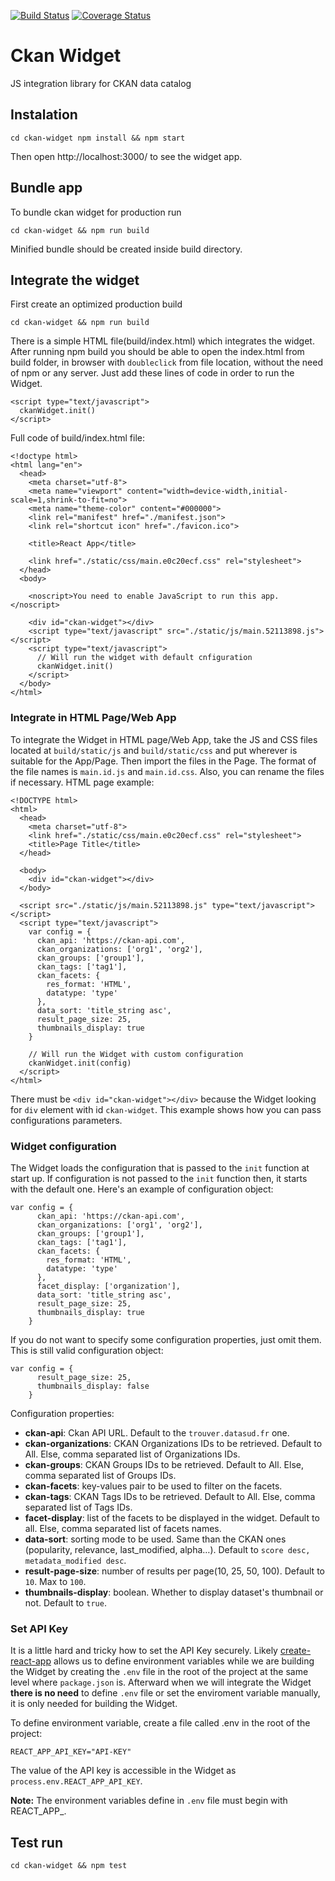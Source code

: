 [![Build Status](https://travis-ci.org/keitaroinc/ckan-widget.svg?branch=master)](https://travis-ci.org/keitaroinc/ckan-widget)
[![Coverage Status](https://coveralls.io/repos/github/keitaroinc/ckan-widget/badge.svg?branch=master)](https://coveralls.io/github/keitaroinc/ckan-widget?branch=master)

# Ckan Widget

JS integration library for CKAN data catalog

## Instalation

``
cd ckan-widget
npm install && npm start
``

Then open http://localhost:3000/ to see the widget app.

## Bundle app

To bundle ckan widget for production run
```
cd ckan-widget && npm run build
```

Minified bundle should be created inside build directory.

##  Integrate the widget

First create an optimized production build
```
cd ckan-widget && npm run build
```

There is a simple HTML file(build/index.html) which integrates the widget. After running npm build you should be able to open the index.html from build folder, in browser with `doubleclick` from file location, without the need of npm or any server. Just add these lines of code in order to run the Widget.

```
<script type="text/javascript">
  ckanWidget.init()
</script>
```

Full code of build/index.html file:

```
<!doctype html>
<html lang="en">
  <head>
    <meta charset="utf-8">
    <meta name="viewport" content="width=device-width,initial-scale=1,shrink-to-fit=no">
    <meta name="theme-color" content="#000000">
    <link rel="manifest" href="./manifest.json">
    <link rel="shortcut icon" href="./favicon.ico">

    <title>React App</title>

    <link href="./static/css/main.e0c20ecf.css" rel="stylesheet">
  </head>
  <body>

    <noscript>You need to enable JavaScript to run this app.</noscript>

    <div id="ckan-widget"></div>
    <script type="text/javascript" src="./static/js/main.52113898.js"></script>
    <script type="text/javascript">
      // Will run the widget with default cnfiguration
      ckanWidget.init()
    </script>
  </body>
</html>
```

### Integrate in HTML Page/Web App

To integrate the Widget in HTML page/Web App, take the JS and CSS files located at `build/static/js` and `build/static/css` and put wherever is suitable for the App/Page. Then import the files in the Page. The format of the file names is `main.id.js` and `main.id.css`. Also, you can rename the files if necessary. HTML page example:
```
<!DOCTYPE html>
<html>
  <head>
    <meta charset="utf-8">
    <link href="./static/css/main.e0c20ecf.css" rel="stylesheet">
    <title>Page Title</title>
  </head>

  <body>
    <div id="ckan-widget"></div>
  </body>

  <script src="./static/js/main.52113898.js" type="text/javascript"></script>
  <script type="text/javascript">
    var config = {
      ckan_api: 'https://ckan-api.com',
      ckan_organizations: ['org1', 'org2'],
      ckan_groups: ['group1'],
      ckan_tags: ['tag1'],
      ckan_facets: {
        res_format: 'HTML',
        datatype: 'type'
      },
      data_sort: 'title_string asc',
      result_page_size: 25,
      thumbnails_display: true
    }

    // Will run the Widget with custom configuration
    ckanWidget.init(config)
  </script>
</html>
```
There must be `<div id="ckan-widget"></div>` because the Widget looking for `div` element with id `ckan-widget`.
This example shows how you can pass configurations parameters.

### Widget configuration
The Widget loads the configuration that is passed to the `init` function at start up. If configuration is not passed to the `init` function then, it starts with the default one. Here's an example of configuration object:
```
var config = {
      ckan_api: 'https://ckan-api.com',
      ckan_organizations: ['org1', 'org2'],
      ckan_groups: ['group1'],
      ckan_tags: ['tag1'],
      ckan_facets: {
        res_format: 'HTML',
        datatype: 'type'
      },
      facet_display: ['organization'],
      data_sort: 'title_string asc',
      result_page_size: 25,
      thumbnails_display: true
    }
```

If you do not want to specify some configuration properties, just omit them. This is still valid configuration object:

```
var config = {
      result_page_size: 25,
      thumbnails_display: false
    }
```

Configuration properties:

* **ckan-api**: Ckan API URL. Default to the `trouver.datasud.fr` one.
* **ckan-organizations**: CKAN Organizations IDs to be retrieved. Default to All. Else, comma separated list of Organizations IDs.
* **ckan-groups**: CKAN Groups IDs to be retrieved. Default to All. Else, comma separated list of Groups IDs.
* **ckan-facets**: key-values pair to be used to filter on the facets.
* **ckan-tags**: CKAN Tags IDs to be retrieved. Default to All. Else, comma separated list of Tags IDs.
* **facet-display**: list of the facets to be displayed in the widget. Default to all. Else, comma separated list of facets names.
* **data-sort**: sorting mode to be used. Same than the CKAN ones (popularity, relevance, last_modified, alpha…). Default to `score desc, metadata_modified desc`.
* **result-page-size**: number of results per page(10, 25, 50, 100). Default to `10`. Max to `100`.
* **thumbnails-display**: boolean. Whether to display dataset's thumbnail or not. Default to `true`.


### Set API Key

It is a little hard and tricky how to set the API Key securely. Likely [create-react-app](https://github.com/facebook/create-react-app) allows us to define environment variables while we are building the Widget by creating the `.env` file in the root of the project at the same level where `package.json` is. Afterward when we will integrate the Widget **there is no need** to define `.env` file or set the enviroment variable manually, it is only needed for building the Widget.

To define environment variable, create a file called .env in the root of the project:
```
REACT_APP_API_KEY="API-KEY"
```

The value of the API key is accessible in the Widget as `process.env.REACT_APP_API_KEY`.

**Note:** The environment variables define in `.env` file must begin with REACT_APP_.

## Test run
```
cd ckan-widget && npm test
```